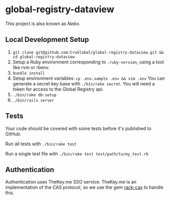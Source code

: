 # global-registry-dataview

This project is also known as *Nebo*.

## Local Development Setup

1. `git clone git@github.com:CruGlobal/global-registry-dataview.git && cd global-registry-dataview`
2. Setup a Ruby environment corresponding to `.ruby-version`, using a tool like rvm or rbenv.
3. `bundle install`
4. Setup environment variables: `cp .env.sample .env && vim .env` You can generate a secret key base with `./bin/rake secret`. You will need a token for access to the Global Registry api.
5. `./bin/rake db:setup`
6. `./bin/rails server`

## Tests

Your code should be covered with some tests before it's published to GitHub.

Run all tests with `./bin/rake test`

Run a single test file with `./bin/rake test test/path/to/my_test.rb`

## Authentication

Authentication uses TheKey.me SSO service. TheKey.me is an implementation of the CAS protocol, so we use the gem [rack-cas](https://github.com/biola/rack-cas/) to handle this.

